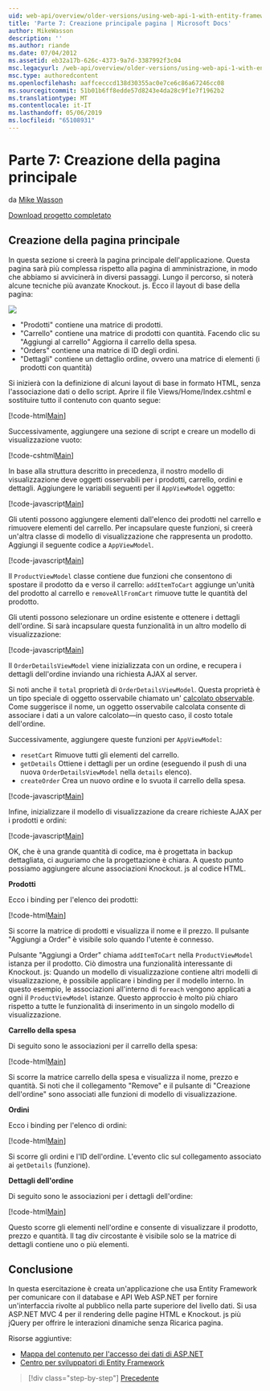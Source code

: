 ```yaml
---
uid: web-api/overview/older-versions/using-web-api-1-with-entity-framework-5/using-web-api-with-entity-framework-part-7
title: 'Parte 7: Creazione principale pagina | Microsoft Docs'
author: MikeWasson
description: ''
ms.author: riande
ms.date: 07/04/2012
ms.assetid: eb32a17b-626c-4373-9a7d-3387992f3c04
msc.legacyurl: /web-api/overview/older-versions/using-web-api-1-with-entity-framework-5/using-web-api-with-entity-framework-part-7
msc.type: authoredcontent
ms.openlocfilehash: aaffcecccd138d30355ac0e7ce6c86a67246cc08
ms.sourcegitcommit: 51b01b6ff8edde57d8243e4da28c9f1e7f1962b2
ms.translationtype: MT
ms.contentlocale: it-IT
ms.lasthandoff: 05/06/2019
ms.locfileid: "65108931"
---
```

# <a name="part-7-creating-the-main-page"></a>Parte 7: Creazione della pagina principale

da [Mike Wasson](https://github.com/MikeWasson)

[Download progetto completato](http://code.msdn.microsoft.com/ASP-NET-Web-API-with-afa30545)

## <a name="creating-the-main-page"></a>Creazione della pagina principale

In questa sezione si creerà la pagina principale dell'applicazione. Questa pagina sarà più complessa rispetto alla pagina di amministrazione, in modo che abbiamo si avvicinerà in diversi passaggi. Lungo il percorso, si noterà alcune tecniche più avanzate Knockout. js. Ecco il layout di base della pagina:

![](using-web-api-with-entity-framework-part-7/_static/image1.png)

- "Prodotti" contiene una matrice di prodotti.
- "Carrello" contiene una matrice di prodotti con quantità. Facendo clic su "Aggiungi al carrello" Aggiorna il carrello della spesa.
- "Orders" contiene una matrice di ID degli ordini.
- "Dettagli" contiene un dettaglio ordine, ovvero una matrice di elementi (i prodotti con quantità)

Si inizierà con la definizione di alcuni layout di base in formato HTML, senza l'associazione dati o dello script. Aprire il file Views/Home/Index.cshtml e sostituire tutto il contenuto con quanto segue:

[!code-html[Main](using-web-api-with-entity-framework-part-7/samples/sample1.html)]

Successivamente, aggiungere una sezione di script e creare un modello di visualizzazione vuoto:

[!code-cshtml[Main](using-web-api-with-entity-framework-part-7/samples/sample2.cshtml)]

In base alla struttura descritto in precedenza, il nostro modello di visualizzazione deve oggetti osservabili per i prodotti, carrello, ordini e dettagli. Aggiungere le variabili seguenti per il `AppViewModel` oggetto:

[!code-javascript[Main](using-web-api-with-entity-framework-part-7/samples/sample3.js)]

Gli utenti possono aggiungere elementi dall'elenco dei prodotti nel carrello e rimuovere elementi del carrello. Per incapsulare queste funzioni, si creerà un'altra classe di modello di visualizzazione che rappresenta un prodotto. Aggiungi il seguente codice a `AppViewModel`.

[!code-javascript[Main](using-web-api-with-entity-framework-part-7/samples/sample4.js?highlight=4)]

Il `ProductViewModel` classe contiene due funzioni che consentono di spostare il prodotto da e verso il carrello: `addItemToCart` aggiunge un'unità del prodotto al carrello e `removeAllFromCart` rimuove tutte le quantità del prodotto.

Gli utenti possono selezionare un ordine esistente e ottenere i dettagli dell'ordine. Si sarà incapsulare questa funzionalità in un altro modello di visualizzazione:

[!code-javascript[Main](using-web-api-with-entity-framework-part-7/samples/sample5.js?highlight=4)]

Il `OrderDetailsViewModel` viene inizializzata con un ordine, e recupera i dettagli dell'ordine inviando una richiesta AJAX al server.

Si noti anche il `total` proprietà di `OrderDetailsViewModel`. Questa proprietà è un tipo speciale di oggetto osservabile chiamato un' [calcolato observable](http://knockoutjs.com/documentation/computedObservables.html). Come suggerisce il nome, un oggetto osservabile calcolata consente di associare i dati a un valore calcolato&#8212;in questo caso, il costo totale dell'ordine.

Successivamente, aggiungere queste funzioni per `AppViewModel`:

- `resetCart` Rimuove tutti gli elementi del carrello.
- `getDetails` Ottiene i dettagli per un ordine (eseguendo il push di una nuova `OrderDetailsViewModel` nella `details` elenco).
- `createOrder` Crea un nuovo ordine e lo svuota il carrello della spesa.

[!code-javascript[Main](using-web-api-with-entity-framework-part-7/samples/sample6.js?highlight=4)]

Infine, inizializzare il modello di visualizzazione da creare richieste AJAX per i prodotti e ordini:

[!code-javascript[Main](using-web-api-with-entity-framework-part-7/samples/sample7.js)]

OK, che è una grande quantità di codice, ma è progettata in backup dettagliata, ci auguriamo che la progettazione è chiara. A questo punto possiamo aggiungere alcune associazioni Knockout. js al codice HTML.

**Prodotti**

Ecco i binding per l'elenco dei prodotti:

[!code-html[Main](using-web-api-with-entity-framework-part-7/samples/sample8.html)]

Si scorre la matrice di prodotti e visualizza il nome e il prezzo. Il pulsante "Aggiungi a Order" è visibile solo quando l'utente è connesso.

Pulsante "Aggiungi a Order" chiama `addItemToCart` nella `ProductViewModel` istanza per il prodotto. Ciò dimostra una funzionalità interessante di Knockout. js: Quando un modello di visualizzazione contiene altri modelli di visualizzazione, è possibile applicare i binding per il modello interno. In questo esempio, le associazioni all'interno di `foreach` vengono applicati a ogni il `ProductViewModel` istanze. Questo approccio è molto più chiaro rispetto a tutte le funzionalità di inserimento in un singolo modello di visualizzazione.

**Carrello della spesa**

Di seguito sono le associazioni per il carrello della spesa:

[!code-html[Main](using-web-api-with-entity-framework-part-7/samples/sample9.html)]

Si scorre la matrice carrello della spesa e visualizza il nome, prezzo e quantità. Si noti che il collegamento "Remove" e il pulsante di "Creazione dell'ordine" sono associati alle funzioni di modello di visualizzazione.

**Ordini**

Ecco i binding per l'elenco di ordini:

[!code-html[Main](using-web-api-with-entity-framework-part-7/samples/sample10.html)]

Si scorre gli ordini e l'ID dell'ordine. L'evento clic sul collegamento associato ai `getDetails` (funzione).

**Dettagli dell'ordine**

Di seguito sono le associazioni per i dettagli dell'ordine:

[!code-html[Main](using-web-api-with-entity-framework-part-7/samples/sample11.html)]

Questo scorre gli elementi nell'ordine e consente di visualizzare il prodotto, prezzo e quantità. Il tag div circostante è visibile solo se la matrice di dettagli contiene uno o più elementi.

## <a name="conclusion"></a>Conclusione

In questa esercitazione è creata un'applicazione che usa Entity Framework per comunicare con il database e API Web ASP.NET per fornire un'interfaccia rivolte al pubblico nella parte superiore del livello dati. Si usa ASP.NET MVC 4 per il rendering delle pagine HTML e Knockout. js più jQuery per offrire le interazioni dinamiche senza Ricarica pagina.

Risorse aggiuntive:

- [Mappa del contenuto per l'accesso dei dati di ASP.NET](https://msdn.microsoft.com/library/6759sth4.aspx)
- [Centro per sviluppatori di Entity Framework](https://msdn.microsoft.com/data/ef)

> [!div class="step-by-step"]
> [Precedente](using-web-api-with-entity-framework-part-6.md)
